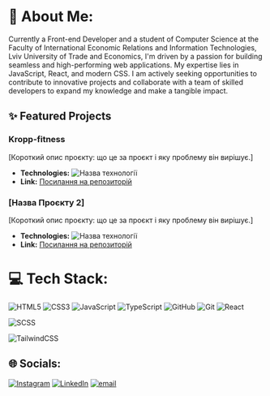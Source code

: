 # 💫 About Me:
Currently a Front-end Developer and a student of Computer Science at the Faculty of International Economic Relations and Information Technologies, Lviv University of Trade and Economics, I'm driven by a passion for building seamless and high-performing web applications. My expertise lies in JavaScript, React, and modern CSS. I am actively seeking opportunities to contribute to innovative projects and collaborate with a team of skilled developers to expand my knowledge and make a tangible impact.


## ✨ Featured Projects

### Kropp-fitness
[Короткий опис проєкту: що це за проєкт і яку проблему він вирішує.]

* **Technologies:** ![Назва технології](https://img.shields.io/badge/JavaScript-F7DF1E?style=for-the-badge&logo=javascript&logoColor=black)
* **Link:** [Посилання на репозиторій](https://github.com/[Ваш_нікнейм]/[Назва_репозиторію])

### [Назва Проєкту 2]
[Короткий опис проєкту: що це за проєкт і яку проблему він вирішує.]

* **Technologies:** ![Назва технології](https://img.shields.io/badge/React-61DAFB?style=for-the-badge&logo=react&logoColor=black)
* **Link:** [Посилання на репозиторій](https://github.com/[Ваш_нікнейм]/[Назва_репозиторію])


# 💻 Tech Stack:
![HTML5](https://img.shields.io/badge/html5-%23E34F26.svg?style=for-the-badge&logo=html5&logoColor=white) ![CSS3](https://img.shields.io/badge/css3-%231572B6.svg?style=for-the-badge&logo=css3&logoColor=white) ![JavaScript](https://img.shields.io/badge/javascript-%23323330.svg?style=for-the-badge&logo=javascript&logoColor=%23F7DF1E) ![TypeScript](https://img.shields.io/badge/typescript-%23007ACC.svg?style=for-the-badge&logo=typescript&logoColor=white) ![GitHub](https://img.shields.io/badge/github-%23121011.svg?style=for-the-badge&logo=github&logoColor=white) ![Git](https://img.shields.io/badge/git-%23F05033.svg?style=for-the-badge&logo=git&logoColor=white)
![React](https://img.shields.io/badge/React-61DAFB?style=for-the-badge&logo=react&logoColor=black)

![SCSS](https://img.shields.io/badge/SCSS-CC6699?style=for-the-badge&logo=sass&logoColor=white)

![TailwindCSS](https://img.shields.io/badge/TailwindCSS-06B6D4?style=for-the-badge&logo=tailwindcss&logoColor=white)

## 🌐 Socials:
[![Instagram](https://img.shields.io/badge/Instagram-%23E4405F.svg?logo=Instagram&logoColor=white)](https://instagram.com/____.marko.____) [![LinkedIn](https://img.shields.io/badge/LinkedIn-%230077B5.svg?logo=linkedin&logoColor=white)](https://linkedin.com/in/marko-hul) [![email](https://img.shields.io/badge/Email-D14836?logo=gmail&logoColor=white)](mailto:marcogull228@gmail.com) 

<!-- Proudly created with GPRM ( https://gprm.itsvg.in ) -->
